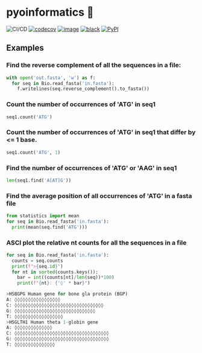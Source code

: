 # pyoinformatics 🐍
![CI/CD](https://github.com/Wytamma/pyoinformatics/workflows/CI/CD/badge.svg)
[![codecov](https://codecov.io/gh/Wytamma/pyoinformatics/branch/master/graph/badge.svg)](https://codecov.io/gh/Wytamma/pyoinformatics)
[![image](https://img.shields.io/github/license/wytamma/pyoinformatics.svg)](https://img.shields.io/github/license/wytamma/pyoinformatics)
[![black](https://img.shields.io/badge/code%20style-black-000000.svg)](https://img.shields.io/badge/code%20style-black-000000.svg)
[![PyPI](https://img.shields.io/pypi/v/pyoinformatics)](https://pypi.org/project/pyoinformatics/)


## Examples 

### Find the reverse complement of all the sequences in a file:
```python
with open('out.fasta', 'w') as f:
  for seq in Bio.read_fasta('in.fasta'):
    f.writelines(seq.reverse_complement().to_fasta())
```

### Count the number of occurrences of 'ATG' in seq1
```python
seq1.count('ATG')
```

### Count the number of occurrences of 'ATG' in seq1 that differ by <= 1 base.
```python
seq1.count('ATG', 1)
```

### Find the number of occurrences of 'ATG' or 'AAG' in seq1
```python
len(seq1.find('A[AT]G'))
```

### Find the average position of all occurrences of 'ATG' in a fasta file
```python
from statistics import mean
for seq in Bio.read_fasta('in.fasta'):
  print(mean(seq.find('ATG')))
```

### ASCI plot the relative nt counts for all the sequences in a file
```python
for seq in Bio.read_fasta('in.fasta'):
  counts = seq.counts
  print(f">{seq.id}")
  for nt in sorted(counts.keys()):
    bar = int((counts[nt]/len(seq))*100)
    print(f"{nt}: {'◊' * bar}")

>HSBGPG Human gene for bone gla protein (BGP)
A: ◊◊◊◊◊◊◊◊◊◊◊◊◊◊◊◊◊
C: ◊◊◊◊◊◊◊◊◊◊◊◊◊◊◊◊◊◊◊◊◊◊◊◊◊◊◊◊◊◊◊◊◊
G: ◊◊◊◊◊◊◊◊◊◊◊◊◊◊◊◊◊◊◊◊◊◊◊◊◊◊◊◊◊◊
T: ◊◊◊◊◊◊◊◊◊◊◊◊◊◊◊◊◊◊
>HSGLTH1 Human theta 1-globin gene
A: ◊◊◊◊◊◊◊◊◊◊◊◊◊◊
C: ◊◊◊◊◊◊◊◊◊◊◊◊◊◊◊◊◊◊◊◊◊◊◊◊◊◊◊◊◊◊◊◊◊◊◊
G: ◊◊◊◊◊◊◊◊◊◊◊◊◊◊◊◊◊◊◊◊◊◊◊◊◊◊◊◊◊◊◊◊◊◊◊
T: ◊◊◊◊◊◊◊◊◊◊◊◊◊◊◊
```